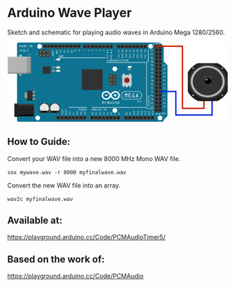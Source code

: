 # Arduino Wave Player

Sketch and schematic for playing audio waves in Arduino Mega 1280/2560.

![alt screenshot](https://raw.githubusercontent.com/lrusso/ArduinoWavePlayer/master/ArduinoWavePlayer.png)


## How to Guide:

Convert your WAV file into a new 8000 MHz Mono WAV file.

```
sox mywave.wav -r 8000 myfinalwave.wav
```

Convert the new WAV file into an array.

```
wav2c myfinalwave.wav
```

## Available at:

https://playground.arduino.cc/Code/PCMAudioTimer5/

## Based on the work of:

https://playground.arduino.cc/Code/PCMAudio
